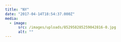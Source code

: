 ```yaml
---
title: "NY"
date: "2017-04-14T18:54:37.000Z"
media:
  - image:
      src: /images/uploads/852958285259042816-0.jpg
      alt: ""
---
```

